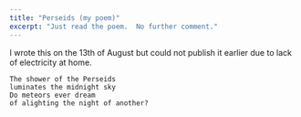 ```yaml
---
title: "Perseids (my poem)"
excerpt: "Just read the poem.  No further comment."
---
```


I wrote this on the 13th of August but could not publish it earlier
due to lack of electricity at home.

```
The shower of the Perseids
luminates the midnight sky
Do meteors ever dream
of alighting the night of another?
```
